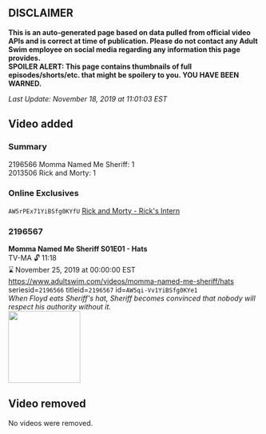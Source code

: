 ## DISCLAIMER
**This is an auto-generated page based on data pulled from official video APIs and is correct at time of publication. Please do not contact any Adult Swim employee on social media regarding any information this page provides.**  
**SPOILER ALERT: This page contains thumbnails of full episodes/shorts/etc. that might be spoilery to you. YOU HAVE BEEN WARNED.**  

_Last Update: November 18, 2019 at 11:01:03 EST_
## Video added
### Summary
2196566 Momma Named Me Sheriff: 1  
2013506 Rick and Morty: 1  
### Online Exclusives
`AW5rPEx71YiBSfg0KYfU` [Rick and Morty - Rick's Intern](https://www.adultswim.com/videos/rick-and-morty/ricks-intern)  
### 2196567
**Momma Named Me Sheriff S01E01 - Hats**  
TV-MA 🔓 11:18  
⌛ November 25, 2019 at 00:00:00 EST  
https://www.adultswim.com/videos/momma-named-me-sheriff/hats  
seriesid=`2196566` titleid=`2196567` id=`AW5qi-Vv1YiBSfg0KYe1`  
_When Floyd eats Sheriff's hat, Sheriff becomes convinced that nobody will respect his authority without it._  
<a href="https://media.cdn.adultswim.com/uploads/20191114/thumbnails/2_1911141032570-MommaNamedMeSheriff_101_dup-20190507.jpg"><img src="https://media.cdn.adultswim.com/uploads/20191114/thumbnails/2_1911141032570-MommaNamedMeSheriff_101_dup-20190507.jpg" height="144px" /></a>
## Video removed
No videos were removed.  
